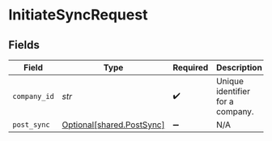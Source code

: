 # InitiateSyncRequest


## Fields

| Field                                                        | Type                                                         | Required                                                     | Description                                                  | Example                                                      |
| ------------------------------------------------------------ | ------------------------------------------------------------ | ------------------------------------------------------------ | ------------------------------------------------------------ | ------------------------------------------------------------ |
| `company_id`                                                 | *str*                                                        | :heavy_check_mark:                                           | Unique identifier for a company.                             | 8a210b68-6988-11ed-a1eb-0242ac120002                         |
| `post_sync`                                                  | [Optional[shared.PostSync]](../../models/shared/postsync.md) | :heavy_minus_sign:                                           | N/A                                                          |                                                              |